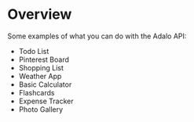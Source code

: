 # Overview

Some examples of what you can do with the Adalo API:

- Todo List
- Pinterest Board
- Shopping List
- Weather App
- Basic Calculator
- Flashcards
- Expense Tracker
- Photo Gallery
